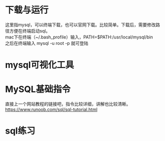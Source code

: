 # 下载与运行
这里指mysql，可以终端下载，也可以官网下载。比较简单。下载后，需要修改路径方便在终端启动sql。  
mac下在终端（~/.bash_profile）输入，PATH=$PATH:/usr/local/mysql/bin  
之后在终端输入 mysql -u root -p 就可登陆  
# mysql可视化工具

# MySQL基础指令
直接上一个网站教程的链接吧，指令比较详细，讲解也比较清晰。  
https://www.runoob.com/sql/sql-tutorial.html
# sql练习
